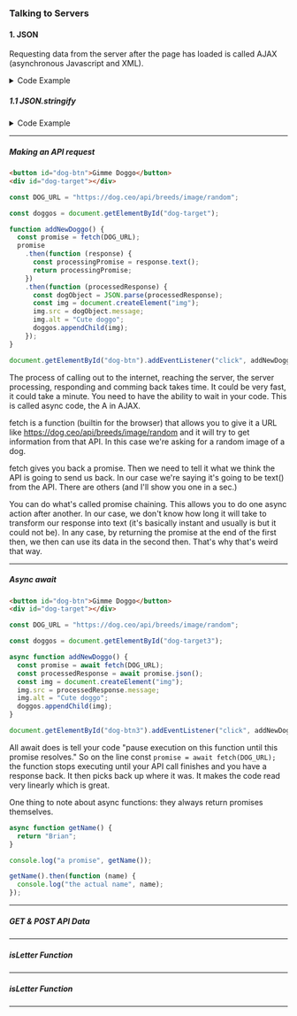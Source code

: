 ### Talking to Servers

#### 1. JSON

Requesting data from the server after the page has loaded is called AJAX (asynchronous Javascript and XML).

<details>
  <summary>Code Example</summary>

```javascript
// pretend this came from a server instead of me just declaring it here.
const responseFromServer = `{"name": "Luna","age": 10,"breed": "Havanese","location": {"city":"Seattle","state": "WA"}}`;

console.log(responseFromServer); // a string

const responseObject = JSON.parse(responseFromServer);

console.log(responseObject.name); // just the name
console.log(responseObject.location.city); // just the city
console.log(responseObject); // the whole object
```

```
<!-- Result -->
"{\"name\": \"Luna\",\"age\": 10,\"breed\": \"Havanese\",\"location\": {\"city\":\"Seattle\",\"state\": \"WA\"}}"
"Luna"
"Seattle"
Object {
  "age": 10,
  "breed": "Havanese",
  "location": Object {
    "city": "Seattle",
    "state": "WA",
  },
  "name": "Luna",
}
```

</details>

##### 1.1 JSON.stringify

<details>
  <summary>Code Example</summary>

```js
const dog = {
  name: "Luna",
  age: 10,
  breed: "Havanese",
  location: {
    city: "Seattle",
    state: "WA",
  },
};

const objString = JSON.stringify(dog);
console.log(objString);
```

```
<!-- Result -->
"{\"name\":\"Luna\",\"age\":10,\"breed\":\"Havanese\",\"location\":{\"city\":\"Seattle\",\"state\":\"WA\"}}"
```

</details>

---

##### Making an API request

```html
<button id="dog-btn">Gimme Doggo</button>
<div id="dog-target"></div>
```

```js
const DOG_URL = "https://dog.ceo/api/breeds/image/random";

const doggos = document.getElementById("dog-target");

function addNewDoggo() {
  const promise = fetch(DOG_URL);
  promise
    .then(function (response) {
      const processingPromise = response.text();
      return processingPromise;
    })
    .then(function (processedResponse) {
      const dogObject = JSON.parse(processedResponse);
      const img = document.createElement("img");
      img.src = dogObject.message;
      img.alt = "Cute doggo";
      doggos.appendChild(img);
    });
}

document.getElementById("dog-btn").addEventListener("click", addNewDoggo);
```

The process of calling out to the internet, reaching the server, the server processing, responding and comming back takes time.
It could be very fast, it could take a minute. You need to have the ability to wait in your code. This is called async code, the A in AJAX.

fetch is a function (builtin for the browser) that allows you to give it a URL like https://dog.ceo/api/breeds/image/random and it will try to get information from that API. In this case we're asking for a random image of a dog.

fetch gives you back a promise. Then we need to tell it what we think the API is going to send us back. In our case we're saying it's going to be text() from the API. There are others (and I'll show you one in a sec.)

You can do what's called promise chaining. This allows you to do one async action after another. In our case, we don't know how long it will take to transform our response into text (it's basically instant and usually is but it could not be). In any case, by returning the promise at the end of the first then, we then can use its data in the second then. That's why that's weird that way.

---

##### Async await

```html
<button id="dog-btn">Gimme Doggo</button>
<div id="dog-target"></div>
```

```js
const DOG_URL = "https://dog.ceo/api/breeds/image/random";

const doggos = document.getElementById("dog-target3");

async function addNewDoggo() {
  const promise = await fetch(DOG_URL);
  const processedResponse = await promise.json();
  const img = document.createElement("img");
  img.src = processedResponse.message;
  img.alt = "Cute doggo";
  doggos.appendChild(img);
}

document.getElementById("dog-btn3").addEventListener("click", addNewDoggo);
```

All await does is tell your code "pause execution on this function until this promise resolves." So on the line const `promise = await fetch(DOG_URL);` the function stops executing until your API call finishes and you have a response back. It then picks back up where it was. It makes the code read very linearly which is great.

One thing to note about async functions: they always return promises themselves.

```js
async function getName() {
  return "Brian";
}

console.log("a promise", getName());

getName().then(function (name) {
  console.log("the actual name", name);
});
```

---

##### GET & POST API Data

---

##### isLetter Function

---

##### isLetter Function

---
